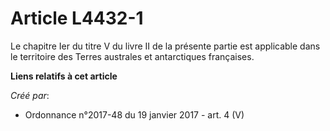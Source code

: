 # Article L4432-1

Le chapitre Ier du titre V du livre II de la présente partie est applicable dans le territoire des Terres australes et
antarctiques françaises.

**Liens relatifs à cet article**

_Créé par_:

  - Ordonnance n°2017-48 du 19 janvier 2017 - art. 4 (V)
